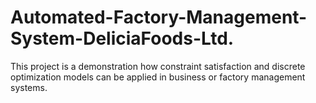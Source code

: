 # Automated-Factory-Management-System-DeliciaFoods-Ltd.
This project is a demonstration how constraint satisfaction and discrete optimization models can be applied in business or factory management systems.
